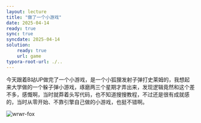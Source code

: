 ```yaml
---
layout: lecture
title: "做了一个小游戏"
date: 2025-04-14
ready: true
sync: true
syncdate: 2025-04-14
solution:
    ready: true
    url: game
typora-root-url: ./..
---
```

今天跟着B站UP做完了一个小游戏，是一个小狐狸发射子弹打史莱姆的，我想起来大学做的一个躲子弹小游戏，琢磨两三个星期才弄出来，发现逻辑竟然和这个差不多，感慨啊，当时就莽着头写代码，也不知道搜搜教程，不过还是很有成就感的，当时从零开始、不靠引擎自己做的小游戏，也挺不错啊。

![wrwr-fox](/static/media/demos/wrwr-fox.gif)
